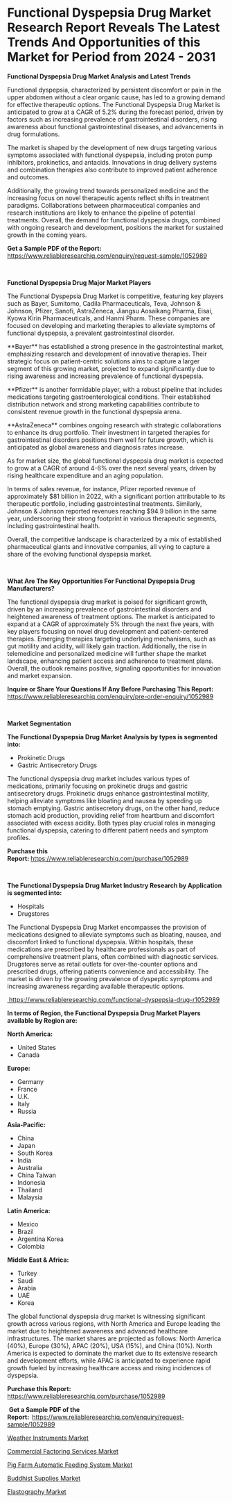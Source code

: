 <p><h1>Functional Dyspepsia Drug Market Research Report Reveals The Latest Trends And Opportunities of this Market for Period from 2024 - 2031</h1></p><p><strong>Functional Dyspepsia Drug Market Analysis and Latest Trends</strong></p>
<p><p>Functional dyspepsia, characterized by persistent discomfort or pain in the upper abdomen without a clear organic cause, has led to a growing demand for effective therapeutic options. The Functional Dyspepsia Drug Market is anticipated to grow at a CAGR of 5.2% during the forecast period, driven by factors such as increasing prevalence of gastrointestinal disorders, rising awareness about functional gastrointestinal diseases, and advancements in drug formulations.</p><p>The market is shaped by the development of new drugs targeting various symptoms associated with functional dyspepsia, including proton pump inhibitors, prokinetics, and antacids. Innovations in drug delivery systems and combination therapies also contribute to improved patient adherence and outcomes.</p><p>Additionally, the growing trend towards personalized medicine and the increasing focus on novel therapeutic agents reflect shifts in treatment paradigms. Collaborations between pharmaceutical companies and research institutions are likely to enhance the pipeline of potential treatments. Overall, the demand for functional dyspepsia drugs, combined with ongoing research and development, positions the market for sustained growth in the coming years.</p></p>
<p><strong>Get a Sample PDF of the Report:&nbsp;</strong> <a href="https://www.reliableresearchiq.com/enquiry/request-sample/1052989?utm_campaign=1102&utm_medium=2&utm_source=Github&utm_content=ia&utm_term=07122024&utm_id=functional-dyspepsia-drug">https://www.reliableresearchiq.com/enquiry/request-sample/1052989</a></p>
<p>&nbsp;</p>
<p><strong>Functional Dyspepsia Drug Major Market Players</strong></p>
<p><p>The Functional Dyspepsia Drug Market is competitive, featuring key players such as Bayer, Sumitomo, Cadila Pharmaceuticals, Teva, Johnson & Johnson, Pfizer, Sanofi, AstraZeneca, Jiangsu Aosaikang Pharma, Eisai, Kyowa Kirin Pharmaceuticals, and Hanmi Pharm. These companies are focused on developing and marketing therapies to alleviate symptoms of functional dyspepsia, a prevalent gastrointestinal disorder.</p><p>**Bayer** has established a strong presence in the gastrointestinal market, emphasizing research and development of innovative therapies. Their strategic focus on patient-centric solutions aims to capture a larger segment of this growing market, projected to expand significantly due to rising awareness and increasing prevalence of functional dyspepsia.</p><p>**Pfizer** is another formidable player, with a robust pipeline that includes medications targeting gastroenterological conditions. Their established distribution network and strong marketing capabilities contribute to consistent revenue growth in the functional dyspepsia arena.</p><p>**AstraZeneca** combines ongoing research with strategic collaborations to enhance its drug portfolio. Their investment in targeted therapies for gastrointestinal disorders positions them well for future growth, which is anticipated as global awareness and diagnosis rates increase.</p><p>As for market size, the global functional dyspepsia drug market is expected to grow at a CAGR of around 4-6% over the next several years, driven by rising healthcare expenditure and an aging population. </p><p>In terms of sales revenue, for instance, Pfizer reported revenue of approximately $81 billion in 2022, with a significant portion attributable to its therapeutic portfolio, including gastrointestinal treatments. Similarly, Johnson & Johnson reported revenues reaching $94.9 billion in the same year, underscoring their strong footprint in various therapeutic segments, including gastrointestinal health.</p><p>Overall, the competitive landscape is characterized by a mix of established pharmaceutical giants and innovative companies, all vying to capture a share of the evolving functional dyspepsia market.</p></p>
<p>&nbsp;</p>
<p><strong>What Are The Key Opportunities For Functional Dyspepsia Drug Manufacturers?</strong></p>
<p><p>The functional dyspepsia drug market is poised for significant growth, driven by an increasing prevalence of gastrointestinal disorders and heightened awareness of treatment options. The market is anticipated to expand at a CAGR of approximately 5% through the next five years, with key players focusing on novel drug development and patient-centered therapies. Emerging therapies targeting underlying mechanisms, such as gut motility and acidity, will likely gain traction. Additionally, the rise in telemedicine and personalized medicine will further shape the market landscape, enhancing patient access and adherence to treatment plans. Overall, the outlook remains positive, signaling opportunities for innovation and market expansion.</p></p>
<p><strong>Inquire or Share Your Questions If Any Before Purchasing This Report:</strong> <a href="https://www.reliableresearchiq.com/enquiry/pre-order-enquiry/1052989?utm_campaign=1102&utm_medium=2&utm_source=Github&utm_content=ia&utm_term=07122024&utm_id=functional-dyspepsia-drug">https://www.reliableresearchiq.com/enquiry/pre-order-enquiry/1052989</a></p>
<p>&nbsp;</p>
<p><strong>Market Segmentation</strong></p>
<p><strong>The Functional Dyspepsia Drug Market Analysis by types is segmented into:</strong></p>
<p><ul><li>Prokinetic Drugs</li><li>Gastric Antisecretory Drugs</li></ul></p>
<p><p>The functional dyspepsia drug market includes various types of medications, primarily focusing on prokinetic drugs and gastric antisecretory drugs. Prokinetic drugs enhance gastrointestinal motility, helping alleviate symptoms like bloating and nausea by speeding up stomach emptying. Gastric antisecretory drugs, on the other hand, reduce stomach acid production, providing relief from heartburn and discomfort associated with excess acidity. Both types play crucial roles in managing functional dyspepsia, catering to different patient needs and symptom profiles.</p></p>
<p><strong>Purchase this Report:&nbsp;</strong><a href="https://www.reliableresearchiq.com/purchase/1052989?utm_campaign=1102&utm_medium=2&utm_source=Github&utm_content=ia&utm_term=07122024&utm_id=functional-dyspepsia-drug">https://www.reliableresearchiq.com/purchase/1052989</a></p>
<p>&nbsp;</p>
<p><strong>The Functional Dyspepsia Drug Market Industry Research by Application is segmented into:</strong></p>
<p><ul><li>Hospitals</li><li>Drugstores</li></ul></p>
<p><p>The Functional Dyspepsia Drug Market encompasses the provision of medications designed to alleviate symptoms such as bloating, nausea, and discomfort linked to functional dyspepsia. Within hospitals, these medications are prescribed by healthcare professionals as part of comprehensive treatment plans, often combined with diagnostic services. Drugstores serve as retail outlets for over-the-counter options and prescribed drugs, offering patients convenience and accessibility. The market is driven by the growing prevalence of dyspeptic symptoms and increasing awareness regarding available therapeutic options.</p></p>
<p><a href="https://www.reliableresearchiq.com/functional-dyspepsia-drug-r1052989?utm_campaign=1102&utm_medium=2&utm_source=Github&utm_content=ia&utm_term=07122024&utm_id=functional-dyspepsia-drug">&nbsp;https://www.reliableresearchiq.com/functional-dyspepsia-drug-r1052989</a></p>
<p><strong>In terms of Region, the Functional Dyspepsia Drug Market Players available by Region are:</strong></p>
<p>
    <p> <strong> North America: </strong>
        <ul>
            <li>United States</li>
            <li>Canada</li>
        </ul>
        </p> 
    <p> <strong> Europe: </strong>
        <ul>
            <li>Germany</li>
            <li>France</li>
            <li>U.K.</li>
            <li>Italy</li>
            <li>Russia</li>
        </ul>
        </p> 
    <p> <strong> Asia-Pacific: </strong>
        <ul>
            <li>China</li>
            <li>Japan</li>
            <li>South Korea</li>
            <li>India</li>
            <li>Australia</li>
            <li>China Taiwan</li>
            <li>Indonesia</li>
            <li>Thailand</li>
            <li>Malaysia</li>
        </ul>
        </p> 
    <p> <strong> Latin America: </strong>
        <ul>
            <li>Mexico</li>
            <li>Brazil</li>
            <li>Argentina Korea</li>
            <li>Colombia</li>
        </ul>
        </p> 
    <p> <strong> Middle East & Africa: </strong>
        <ul>
            <li>Turkey</li>
            <li>Saudi</li>
            <li>Arabia</li>
            <li>UAE</li>
            <li>Korea</li>
        </ul>
    </p>
    </p>
<p><p>The global functional dyspepsia drug market is witnessing significant growth across various regions, with North America and Europe leading the market due to heightened awareness and advanced healthcare infrastructures. The market shares are projected as follows: North America (40%), Europe (30%), APAC (20%), USA (15%), and China (10%). North America is expected to dominate the market due to its extensive research and development efforts, while APAC is anticipated to experience rapid growth fueled by increasing healthcare access and rising incidences of dyspepsia.</p></p>
<p><strong>Purchase this Report: </strong><a href="https://www.reliableresearchiq.com/purchase/1052989?utm_campaign=1102&utm_medium=2&utm_source=Github&utm_content=ia&utm_term=07122024&utm_id=functional-dyspepsia-drug">https://www.reliableresearchiq.com/purchase/1052989</a></p>
<p>&nbsp;<strong>Get a Sample PDF of the Report:&nbsp;&nbsp;</strong><a href="https://www.reliableresearchiq.com/enquiry/request-sample/1052989?utm_campaign=1102&utm_medium=2&utm_source=Github&utm_content=ia&utm_term=07122024&utm_id=functional-dyspepsia-drug">https://www.reliableresearchiq.com/enquiry/request-sample/1052989</a></p>
<p><strong></strong></p>
<p><p><a href="https://www.linkedin.com/pulse/projected-growth-weather-instruments-market-size-cagr-jvepe?utm_campaign=1102&utm_medium=2&utm_source=Github&utm_content=ia&utm_term=07122024&utm_id=functional-dyspepsia-drug">Weather Instruments Market</a></p><p><a href="https://issuu.com/reportprime-2/docs/commercial-factoring-services-market-size-2030.ppt?utm_campaign=1102&utm_medium=2&utm_source=Github&utm_content=ia&utm_term=07122024&utm_id=functional-dyspepsia-drug">Commercial Factoring Services Market</a></p><p><a href="https://issuu.com/reportprime-2/docs/pig-farm-automatic-feeding-system-market-size-2030?utm_campaign=1102&utm_medium=2&utm_source=Github&utm_content=ia&utm_term=07122024&utm_id=functional-dyspepsia-drug">Pig Farm Automatic Feeding System Market</a></p><p><a href="https://www.linkedin.com/pulse/the-sympatico-insight-9odme?utm_campaign=1102&utm_medium=2&utm_source=Github&utm_content=ia&utm_term=07122024&utm_id=functional-dyspepsia-drug">Buddhist Supplies Market</a></p><p><a href="https://www.linkedin.com/pulse/based-recent-analysis-elastography-market-expected-grow-o3l4e?utm_campaign=1102&utm_medium=2&utm_source=Github&utm_content=ia&utm_term=07122024&utm_id=functional-dyspepsia-drug">Elastography Market</a></p></p>
